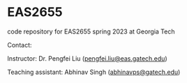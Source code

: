 # EAS2655

code repository for EAS2655 spring 2023 at Georgia Tech

Contact: 

Instructor: Dr. Pengfei Liu (pengfei.liu@eas.gatech.edu)

Teaching assistant: Abhinav Singh (abhinavps@gatech.edu)
